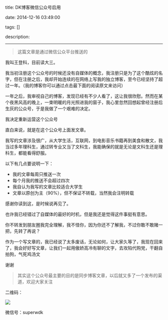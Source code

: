 title: DK博客微信公众号启用

date: 2014-12-16 03:49:00

tags: []

description: 

---
> 这篇文章是通过微信公众平台推送的

我叫王登科，目前读大三。

我当初注册这个公众号的时候还没有自媒体的概念，我注册只是为了这个酷炫的名字，但在注册之后，我却开始连续的在网络上写我的独立博客，至今已经坚持了超过一年。（我的博客你可以通过点击最下面的阅读原文来访问）

一年之后，我审视自己的博客，发现已经有不少人看了，这让我很欣慰。然而在某个夜黑风高的晚上，一束明暖的月光照进我的窗子，我心里忽然回想起曾经注册后生灰的公众号，于是我做了一个艰难的决定。

我决定重新运营这个公众号

直白来说，就是在这个公众号上面发文章。

我写的文章涉及很广，从大学生活，互联网，到电影音乐书籍再到美食和散文，我当过多年理科生，通过转专业又当了文科生，我能确保的就是无论是文科生还是理科生，都能看得舒服。

以下有几点要说明一下：

  * 我的文章每周只推送一次
  * 每个月我的推送不会超过四次
  * 我自认为我写的文章比较适合大学生
  * 文章以原创为主（90%），但不保证不转载，当然我会注明转载

感谢你读到这，是时候说再见了。

也许我已经错过了自媒体的最好的时机，但是我还是觉得这件事挺有意思。

你不转发到朋友圈我完全理解，我不怪你，因为你还不了解我，不过你敢不敢赌一把，先转了再说？

作为一个写文章的，我已经说了太多废话，无论如何，让大家久等了，我现在回来了，我会好好写文章，让我们一起用傲娇高冷有聊的文字，去攻陷代购党，干翻自拍狗，气死鸡汤文

谢谢

> 其实这个公众号最主要的目的是同步博客文章，以后就又多了一个发布的渠道，欢迎大家关注

二维码：

![](http://susefood.u.qiniudn.com/superdk.jpg)

微信号：superwdk
